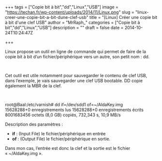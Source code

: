 +++
tags = ["Copie bit à bit","dd","Linux","USB"]
image = "https://techan.fr/wp-content/uploads/2014/11/Linux.png"
slug = "linux-creer-une-copie-bit-a-bit-dune-clef-usb"
title = "[Linux] Créer une copie bit à bit d'une clef USB"
author = "MrRaph_"
categories = ["Copie bit à bit","dd","Linux","USB"]
description = ""
draft = false
date = 2014-10-24T10:24:47Z

+++


Linux propose un outil en ligne de commande qui permet de faire de la copie bit à bit d’un fichier/périphérique vers un autre, son petit nom : dd.  
  
  

Cet outil est utile notamment pour sauvegarder le contenu de clef USB, dans l’exemple, je vais sauvegarder une clef USB bootable. DD copie également la MBR de la clef.

 

root@Baal:/etc/varnish# dd if=/dev/sdd1 of=~/AldaKey.img 15628288+0 enregistrements lus 15628288+0 enregistrements écrits 8001683456 octets (8,0 GB) copiés, 732,343 s, 10,9 MB/s

Description des paramètres :

- **if** : (Input File) le fichier/périphérique en entrée
- **of** : (Output File) le fichier/périphérique en sortie.

Dans mon cas, l’entrée est donc la clef et la sortie est le fichier « ~/AldaKey.img ».

 


